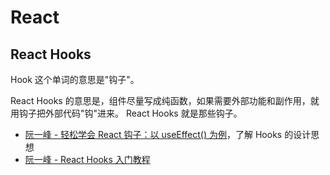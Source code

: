 # React

## React Hooks

Hook 这个单词的意思是"钩子"。

React Hooks 的意思是，组件尽量写成纯函数，如果需要外部功能和副作用，就用钩子把外部代码"钩"进来。 React Hooks 就是那些钩子。

- [阮一峰 - 轻松学会 React 钩子：以 useEffect() 为例](https://www.ruanyifeng.com/blog/2020/09/react-hooks-useeffect-tutorial.html)，了解 Hooks 的设计思想
- [阮一峰 - React Hooks 入门教程](https://www.ruanyifeng.com/blog/2019/09/react-hooks.html)
